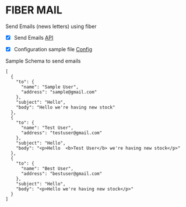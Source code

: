 # FIBER MAIL
Send Emails (news letters) using fiber


-   [x] Send Emails [API](http://localhost:3003/api/v1/emails)
-   [x] Configuration sample file [Config](sample.yaml)


Sample Schema to send emails 
```
[
  {
    "to": {
      "name": "Sample User",
      "address": "sample@gmail.com"
    },
    "subject": "Hello",
    "body": "Hello we're having new stock"
  },
  {
    "to": {
      "name": "Test User",
      "address": "testuser@gmail.com"
    },
    "subject": "Hello",
    "body": "<p>Hello  <b>Test User</b> we're having new stock</p>"
  },
  {
    "to": {
      "name": "Best User",
      "address": "bestuser@gmail.com"
    },
    "subject": "Hello",
    "body": "<p>Hello we're having new stock</p>"
  }
]

```